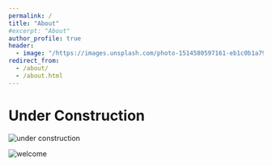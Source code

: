 ```yaml
---
permalink: /
title: "About"
#excerpt: "About"
author_profile: true
header: 
  - image: "/https://images.unsplash.com/photo-1514580597161-eb1c0b1a7971?ixlib=rb-1.2.1&ixid=eyJhcHBfaWQiOjEyMDd9&auto=format&fit=crop&w=1490&q=80"
redirect_from: 
  - /about/
  - /about.html
---
```


# Under Construction
![under construction](https://upload.wikimedia.org/wikipedia/commons/d/d9/Under_construction_animated.gif) 

![welcome](https://images.unsplash.com/photo-1514580597161-eb1c0b1a7971?ixlib=rb-1.2.1&ixid=eyJhcHBfaWQiOjEyMDd9&auto=format&fit=crop&w=1490&q=80)
